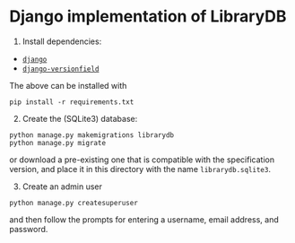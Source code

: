 # Django implementation of LibraryDB

1. Install dependencies:

- [`django`](https://pypi.org/project/django/)
- [`django-versionfield`](https://pypi.org/project/django-versionfield/)

The above can be installed with
```
pip install -r requirements.txt
```

2. Create the (SQLite3) database:

```
python manage.py makemigrations librarydb
python manage.py migrate
```
or download a pre-existing one that is compatible with the specification version, and place it in this directory with the name `librarydb.sqlite3`.

3. Create an admin user

```
python manage.py createsuperuser
```
and then follow the prompts for entering a username, email address, and password.
